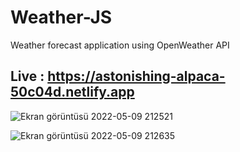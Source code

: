 # Weather-JS
 Weather forecast application using OpenWeather API


## Live : https://astonishing-alpaca-50c04d.netlify.app


![Ekran görüntüsü 2022-05-09 212521](https://user-images.githubusercontent.com/72731296/167473513-75069641-f21b-4880-9a3c-8e5bb5eca9c7.png)


![Ekran görüntüsü 2022-05-09 212635](https://user-images.githubusercontent.com/72731296/167473545-a4bef276-6408-45cc-b150-ccb4757c07f9.png)
